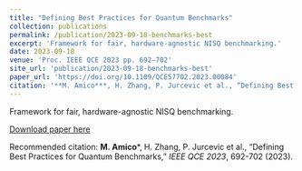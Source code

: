 ```yaml
---
title: "Defining Best Practices for Quantum Benchmarks"
collection: publications
permalink: /publication/2023-09-18-benchmarks-best
excerpt: 'Framework for fair, hardware-agnostic NISQ benchmarking.'
date: 2023-09-18
venue: 'Proc. IEEE QCE 2023 pp. 692–702'
site_url: 'publication/2023-09-18-benchmarks-best'
paper_url: 'https://doi.org/10.1109/QCE57702.2023.00084'
citation: '**M. Amico***, H. Zhang, P. Jurcevic et al., “Defining Best Practices for Quantum Benchmarks,” *IEEE QCE 2023*, 692-702 (2023).'
---
```

Framework for fair, hardware-agnostic NISQ benchmarking.

[Download paper here](https://doi.org/10.1109/QCE57702.2023.00084)

Recommended citation: **M. Amico***, H. Zhang, P. Jurcevic et al., “Defining Best Practices for Quantum Benchmarks,” *IEEE QCE 2023*, 692-702 (2023).